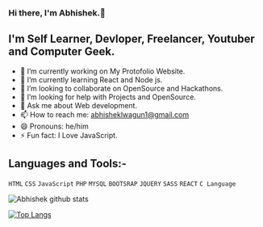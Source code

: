 ### Hi there, I'm Abhishek.👋

## I'm  Self Learner, Devloper, Freelancer, Youtuber and Computer Geek.

<!--
**AbhishekLwagun/AbhishekLwagun** is a ✨ _special_ ✨ repository because its `README.md` (this file) appears on your GitHub profile.

Here are some ideas to get you started:
-->

- 🔭 I’m currently working on  My Protofolio Website.
- 🌱 I’m currently learning React and Node js.
- 👯 I’m looking to collaborate on OpenSource and Hackathons.
- 🤔 I’m looking for help with Projects and OpenSource.
- 💬 Ask me about Web development.
- 📫 How to reach me: abhisheklwagun1@gmail.com
- 😄 Pronouns: he/him
- ⚡ Fun fact: I Love JavaScript.

## Languages and Tools:-

```HTML``` ```CSS``` ```JavaScript``` ```PHP``` ```MYSQL```  ```BOOTSRAP``` ```JQUERY``` ```SASS``` ```REACT``` ```C Language```  

![Abhishek github stats](https://github-readme-stats.vercel.app/api?username=AbhishekLwagun&show_icons=true&theme=radical)

[![Top Langs](https://github-readme-stats.vercel.app/api/top-langs/?username=AbhishekLwagun)](https://github.com/AbhishekLwagun/github-readme-stats)


